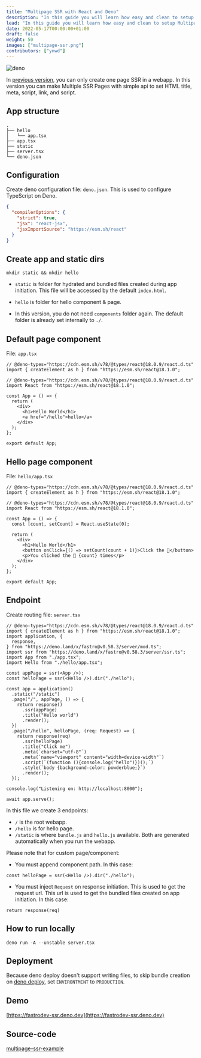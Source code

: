 ```yaml
---
title: "Multipage SSR with React and Deno"
description: "In this guide you will learn how easy and clean to setup Multipage SSR in Fastro."
lead: "In this guide you will learn how easy and clean to setup Multipage SSR in Fastro."
date: 2022-05-17T00:00:00+01:00
draft: false
weight: 50
images: ["multipage-ssr.png"]
contributors: ["ynwd"]
---
```


![deno](https://deno.land/v1.png)

In [previous version](https://fastro.dev/blog/ssr-with-react-and-deno/), you can only create one page SSR in a webapp. In this version you can make Multiple SSR Pages with simple api to set HTML title, meta, script, link, and script.

## App structure

```shell
.
├── hello
│   └── app.tsx
├── app.tsx
├── static
├── server.tsx
└── deno.json
```

## Configuration

Create deno configuration file: `deno.json`. This is used to configure TypeScript on Deno.

```json
{
  "compilerOptions": {
    "strict": true,
    "jsx": "react-jsx",
    "jsxImportSource": "https://esm.sh/react"
  }
}
```

## Create app and static dirs

```shell
mkdir static && mkdir hello
```

- `static` is folder for hydrated and bundled files created during app initiation. This file will be accessed by the default `index.html`.

- `hello` is folder for hello component & page.

- In this version, you do not need `components` folder again. The default folder is already set internally to `./`.

## Default page component

File: `app.tsx`

```tsx
// @deno-types="https://cdn.esm.sh/v78/@types/react@18.0.9/react.d.ts"
import { createElement as h } from "https://esm.sh/react@18.1.0";

// @deno-types="https://cdn.esm.sh/v78/@types/react@18.0.9/react.d.ts"
import React from "https://esm.sh/react@18.1.0";

const App = () => {
  return (
    <div>
      <h1>Hello World</h1>
      <a href="/hello">hello</a>
    </div>
  );
};

export default App;

```

## Hello page component

File: `hello/app.tsx`

```tsx
// @deno-types="https://cdn.esm.sh/v78/@types/react@18.0.9/react.d.ts"
import { createElement as h } from "https://esm.sh/react@18.1.0";

// @deno-types="https://cdn.esm.sh/v78/@types/react@18.0.9/react.d.ts"
import React from "https://esm.sh/react@18.1.0";

const App = () => {
  const [count, setCount] = React.useState(0);

  return (
    <div>
      <h1>Hello World</h1>
      <button onClick={() => setCount(count + 1)}>Click the 🦕</button>
      <p>You clicked the 🦕 {count} times</p>
    </div>
  );
};

export default App;

```

## Endpoint

Create routing file: `server.tsx`

```tsx
// @deno-types="https://cdn.esm.sh/v78/@types/react@18.0.9/react.d.ts"
import { createElement as h } from "https://esm.sh/react@18.1.0";
import application, {
  response,
} from "https://deno.land/x/fastro@v0.58.3/server/mod.ts";
import ssr from "https://deno.land/x/fastro@v0.58.3/server/ssr.ts";
import App from "./app.tsx";
import Hello from "./hello/app.tsx";

const appPage = ssr(<App />);
const helloPage = ssr(<Hello />).dir("./hello");

const app = application()
  .static("/static")
  .page("/", appPage, () => {
    return response()
      .ssr(appPage)
      .title("Hello world")
      .render();
  })
  .page("/hello", helloPage, (req: Request) => {
    return response(req)
      .ssr(helloPage)
      .title("Click me")
      .meta(`charset="utf-8"`)
      .meta(`name="viewport" content="width=device-width"`)
      .script(`(function (){console.log("hello")})();`)
      .style(`body {background-color: powderblue;}`)
      .render();
  });

console.log("Listening on: http://localhost:8000");

await app.serve();

```

In this file we create 3 endpoints:

- `/` is the root webapp.
- `/hello` is for hello page.
- `/static` is where `bundle.js` and `hello.js` available. Both are generated automatically when you run the webapp.

Please note that for custom page/component:

- You must append component path. In this case:

```tsx
const helloPage = ssr(<Hello />).dir("./hello");
```

- You must inject `Request` on response initiation. This is used to get the request url. This url is used to get the bundled files created on app initiation. In this case:

```tsx
return response(req)
```

## How to run locally

```shell
deno run -A --unstable server.tsx
```

## Deployment

Because deno deploy doesn't support writing files, to skip bundle creation on [deno deploy](https://deno.com), set `ENVIRONTMENT` to `PRODUCTION`.

## Demo

[https://fastrodev-ssr.deno.dev](https://fastrodev-ssr.deno.dev)

## Source-code

[multipage-ssr-example](https://github.com/fastrodev/multipage-ssr-example)
